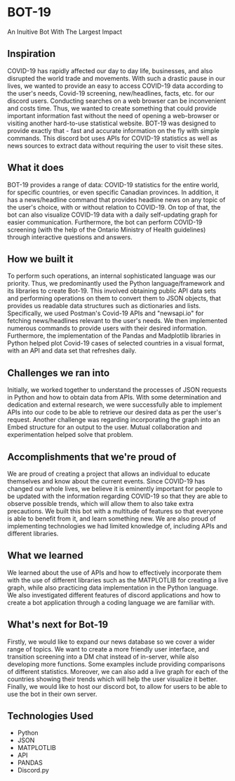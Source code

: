 # BOT-19
An Inuitive Bot With The Largest Impact 

## Inspiration

COVID-19 has rapidly affected our day to day life, businesses, and also disrupted the world trade and movements. With such a drastic pause in our lives, we wanted to provide an easy to access COVID-19 data according to the user's needs, Covid-19 screening, new/headlines, facts, etc. for our discord users. Conducting searches on a web browser can be inconvenient and costs time. Thus, we wanted to create something that could provide important information fast without the need of opening a web-browser or visiting another hard-to-use statistical website. BOT-19 was designed to provide exactly that - fast and accurate information on the fly with simple commands. This discord bot uses APIs for COVID-19 statistics as well as news sources to extract data without requiring the user to visit these sites.

## What it does

BOT-19 provides a range of data: COVID-19 statistics for the entire world, for specific countries, or even specific Canadian provinces. In addition, it has a news/headline command that provides headline news on any topic of the user's choice, with or without relation to COVID-19. On top of that, the bot can also visualize COVID-19 data with a daily self-updating graph for easier communication. Furthermore, the bot can perform COVID-19 screening (with the help of the Ontario Ministry of Health guidelines) through interactive questions and answers.

## How we built it

To perform such operations, an internal sophisticated language was our priority. Thus, we predominantly used the Python language/framework and its libraries to create Bot-19. This involved obtaining public API data sets and performing operations on them to convert them to JSON objects, that provides us readable data structures such as dictionaries and lists. Specifically, we used Postman's Covid-19 APIs and "newsapi.io" for fetching news/headlines relevant to the user's needs. We then implemented numerous commands to provide users with their desired information. Furthermore, the implementation of the Pandas and Madplotlib libraries in Python helped plot Covid-19 cases of selected countries in a visual format, with an API and data set that refreshes daily.

## Challenges we ran into

Initially, we worked together to understand the processes of JSON requests in Python and how to obtain data from APIs. With some determination and dedication and external research, we were successfully able to implement APIs into our code to be able to retrieve our desired data as per the user's request. Another challenge was regarding incorporating the graph into an Embed structure for an output to the user. Mutual collaboration and experimentation helped solve that problem.

## Accomplishments that we're proud of

We are proud of creating a project that allows an individual to educate themselves and know about the current events. Since COVID-19 has changed our whole lives, we believe it is eminently important for people to be updated with the information regarding COVID-19 so that they are able to observe possible trends, which will allow them to also take extra precautions. We built this bot with a multitude of features so that everyone is able to benefit from it, and learn something new. We are also proud of implementing technologies we had limited knowledge of, including APIs and different libraries.

## What we learned

We learned about the use of APIs and how to effectively incorporate them with the use of different libraries such as the MATPLOTLIB for creating a live graph, while also practicing data implementation in the Python language. We also investigated different features of discord applications and how to create a bot application through a coding language we are familiar with.

## What's next for Bot-19

Firstly, we would like to expand our news database so we cover a wider range of topics. We want to create a more friendly user interface, and transition screening into a DM chat instead of in-server, while also developing more functions. Some examples include providing comparisons of different statistics. Moreover, we can also add a live graph for each of the countries showing their trends which will help the user visualize it better. Finally, we would like to host our discord bot, to allow for users to be able to use the bot in their own server.

## Technologies Used

- Python
- JSON 
- MATPLOTLIB
- API
- PANDAS
- Discord.py
